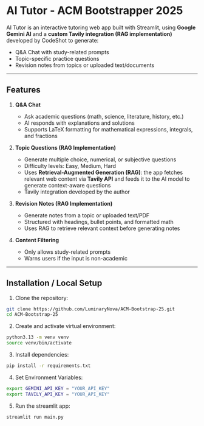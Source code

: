 # AI Tutor - ACM Bootstrapper 2025

AI Tutor is an interactive tutoring web app built with Streamlit, using **Google Gemini AI** and a **custom Tavily integration (RAG implementation)** developed by CodeShot to generate:

- Q&A Chat with study-related prompts
- Topic-specific practice questions
- Revision notes from topics or uploaded text/documents

---

## Features

1. **Q&A Chat**  
   - Ask academic questions (math, science, literature, history, etc.)  
   - AI responds with explanations and solutions  
   - Supports LaTeX formatting for mathematical expressions, integrals, and fractions

2. **Topic Questions (RAG Implementation)**  
   - Generate multiple choice, numerical, or subjective questions  
   - Difficulty levels: Easy, Medium, Hard  
   - Uses **Retrieval-Augmented Generation (RAG)**: the app fetches relevant web content via **Tavily API** and feeds it to the AI model to generate context-aware questions  
   - Tavily integration developed by the author

3. **Revision Notes (RAG Implementation)**  
   - Generate notes from a topic or uploaded text/PDF  
   - Structured with headings, bullet points, and formatted math  
   - Uses RAG to retrieve relevant context before generating notes

4. **Content Filtering**  
   - Only allows study-related prompts  
   - Warns users if the input is non-academic

---

## Installation / Local Setup

1. Clone the repository:

```bash
git clone https://github.com/LuminaryNova/ACM-Bootstrap-25.git
cd ACM-Bootstrap-25 
```
2. Create and activate virtual environment:
```bash
python3.13 -m venv venv
source venv/bin/activate
```
3. Install dependencies:
```bash
pip install -r requirements.txt
```

4. Set Environment Variables:
```bash
export GEMINI_API_KEY = "YOUR_API_KEY"
export TAVILY_API_KEY = "YOUR_API_KEY"
```

5. Run the streamlit app:
```bash
streamlit run main.py
```